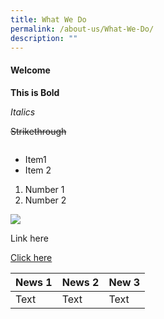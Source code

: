 ```yaml
---
title: What We Do
permalink: /about-us/What-We-Do/
description: ""
---
```

#### Welcome

**This is  Bold**

*Italics*

~~Strikethrough~~

```

```
* Item1
* Item 2

1. Number 1
2. Number 2

![](/images/favicon-isomer.ico)

Link here[](/files/Speech.pdf)

[Click here](https://onepa.gov.sg)



| News 1 | News 2 | New 3 |
| -------- | -------- | -------- |
| Text     | Text     | Text     |


